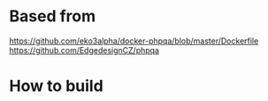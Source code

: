 Based from 
=============

   https://github.com/eko3alpha/docker-phpqa/blob/master/Dockerfile
   https://github.com/EdgedesignCZ/phpqa


How to build
=============




